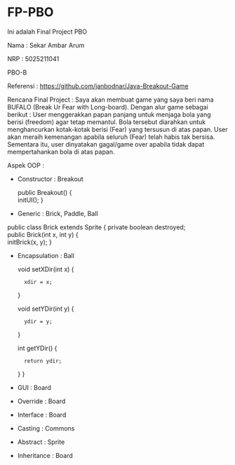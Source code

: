 # FP-PBO
Ini adalah Final Project PBO


Nama : Sekar Ambar Arum

NRP : 5025211041

PBO-B

Referensi : https://github.com/janbodnar/Java-Breakout-Game



Rencana Final Project : Saya akan membuat game yang saya beri nama BUFALO (Break Ur Fear with Long-board). Dengan alur game sebagai berikut : User menggerakkan papan panjang untuk menjaga bola yang berisi (freedom) agar tetap memantul. Bola tersebut diarahkan untuk menghancurkan kotak-kotak berisi (Fear) yang tersusun di atas papan.  User akan meraih kemenangan apabila seluruh (Fear) telah habis tak bersisa. Sementara itu, user dinyatakan gagal/game over apabila tidak dapat mempertahankan bola di atas papan.

Aspek OOP : 
- Constructor : Breakout

    public Breakout() {       
        initUI();
    }
    
- Generic : Brick, Paddle, Ball

public class Brick<T> extends Sprite {
    private boolean destroyed;  
    public Brick(int x, int y) {   
        initBrick(x, y);
    }
    
- Encapsulation : Ball
    
    void setXDir(int x) {

        xdir = x;
    }

    void setYDir(int y) {

        ydir = y;
    }

    int getYDir() {

        return ydir;
    }
}
    
- GUI : Board
- Override : Board
- Interface : Board
- Casting : Commons
- Abstract : Sprite
- Inheritance : Board
